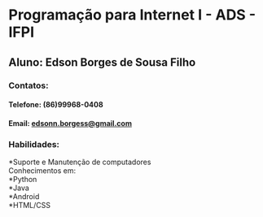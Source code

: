 # Programação para Internet I - ADS - IFPI #
## Aluno: Edson Borges de Sousa Filho ##
### Contatos: ###
#### Telefone: (86)99968-0408 ####
#### Email: edsonn.borgess@gmail.com ####
### Habilidades: ###
*Suporte e Manutenção de computadores  
Conhecimentos em:  
*Python  
*Java  
*Android  
*HTML/CSS  

